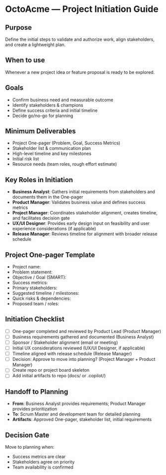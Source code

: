 # OctoAcme — Project Initiation Guide

## Purpose
Define the initial steps to validate and authorize work, align stakeholders, and create a lightweight plan.

## When to use
Whenever a new project idea or feature proposal is ready to be explored.

## Goals
- Confirm business need and measurable outcome
- Identify stakeholders & champions
- Define success criteria and initial timeline
- Decide go/no-go for planning

## Minimum Deliverables
- Project One-pager (Problem, Goal, Success Metrics)
- Stakeholder list & communication plan
- High-level timeline and key milestones
- Initial risk list
- Resource needs (team roles, rough effort estimate)

## Key Roles in Initiation
- **Business Analyst**: Gathers initial requirements from stakeholders and documents them in the One-pager
- **Product Manager**: Validates business value and defines success metrics
- **Project Manager**: Coordinates stakeholder alignment, creates timeline, and facilitates decision gate
- **UX/UI Designer**: Provides early design input on feasibility and user experience considerations (if applicable)
- **Release Manager**: Reviews timeline for alignment with broader release schedule

## Project One-pager Template
- Project name:
- Problem statement:
- Objective / Goal (SMART):
- Success metrics:
- Primary stakeholders:
- Suggested timeline / milestones:
- Quick risks & dependencies:
- Proposed team / roles:

## Initiation Checklist
- [ ] One-pager completed and reviewed by Product Lead (Product Manager)
- [ ] Business requirements gathered and documented (Business Analyst)
- [ ] Sponsor / Stakeholder alignment (email or meeting)
- [ ] Initial UX considerations reviewed (UX/UI Designer, if applicable)
- [ ] Timeline aligned with release schedule (Release Manager)
- [ ] Decision: Approve to move into planning? (Project Manager + Product Manager)
- [ ] Create repo or project board skeleton
- [ ] Add initial artifacts to repo (docs/ or .copilot/)

## Handoff to Planning
- **From**: Business Analyst provides requirements; Product Manager provides prioritization
- **To**: Scrum Master and development team for detailed planning
- **Artifacts**: Approved One-pager, stakeholder list, initial requirements

## Decision Gate
Move to planning when:
- Success metrics are clear
- Stakeholders agree on priority
- Team availability is confirmed
